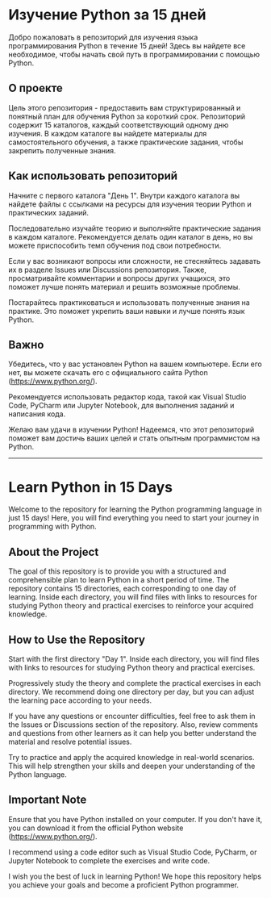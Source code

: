 # Изучение Python за 15 дней

Добро пожаловать в репозиторий для изучения языка программирования Python в течение 15 дней! Здесь вы найдете все необходимое, чтобы начать свой путь в программировании с помощью Python.

## О проекте
Цель этого репозитория - предоставить вам структурированный и понятный план для обучения Python за короткий срок. Репозиторий содержит 15 каталогов, каждый соответствующий одному дню изучения. В каждом каталоге вы найдете материалы для самостоятельного обучения, а также практические задания, чтобы закрепить полученные знания.

## Как использовать репозиторий
Начните с первого каталога "День 1". Внутри каждого каталога вы найдете файлы с ссылками на ресурсы для изучения теории Python и практических заданий.

Последовательно изучайте теорию и выполняйте практические задания в каждом каталоге. Рекомендуется делать один каталог в день, но вы можете приспособить темп обучения под свои потребности.

Если у вас возникают вопросы или сложности, не стесняйтесь задавать их в разделе Issues или Discussions репозитория. Также, просматривайте комментарии и вопросы других учащихся, это поможет лучше понять материал и решить возможные проблемы.

Постарайтесь практиковаться и использовать полученные знания на практике. Это поможет укрепить ваши навыки и лучше понять язык Python.

## Важно
Убедитесь, что у вас установлен Python на вашем компьютере. Если его нет, вы можете скачать его с официального сайта Python (https://www.python.org/).

Рекомендуется использовать редактор кода, такой как Visual Studio Code, PyCharm или Jupyter Notebook, для выполнения заданий и написания кода.

Желаю вам удачи в изучении Python! Надеемся, что этот репозиторий поможет вам достичь ваших целей и стать опытным программистом на Python.

------------------------------------------------------------------------------------------------------------------------------------------------

# Learn Python in 15 Days 
Welcome to the repository for learning the Python programming language in just 15 days! Here, you will find everything you need to start your journey in programming with Python.

## About the Project
The goal of this repository is to provide you with a structured and comprehensible plan to learn Python in a short period of time. The repository contains 15 directories, each corresponding to one day of learning. Inside each directory, you will find files with links to resources for studying Python theory and practical exercises to reinforce your acquired knowledge.

## How to Use the Repository
Start with the first directory "Day 1". Inside each directory, you will find files with links to resources for studying Python theory and practical exercises.

Progressively study the theory and complete the practical exercises in each directory. We recommend doing one directory per day, but you can adjust the learning pace according to your needs.

If you have any questions or encounter difficulties, feel free to ask them in the Issues or Discussions section of the repository. Also, review comments and questions from other learners as it can help you better understand the material and resolve potential issues.

Try to practice and apply the acquired knowledge in real-world scenarios. This will help strengthen your skills and deepen your understanding of the Python language.

## Important Note
Ensure that you have Python installed on your computer. If you don't have it, you can download it from the official Python website (https://www.python.org/).

I recommend using a code editor such as Visual Studio Code, PyCharm, or Jupyter Notebook to complete the exercises and write code.

I wish you the best of luck in learning Python! We hope this repository helps you achieve your goals and become a proficient Python programmer.
